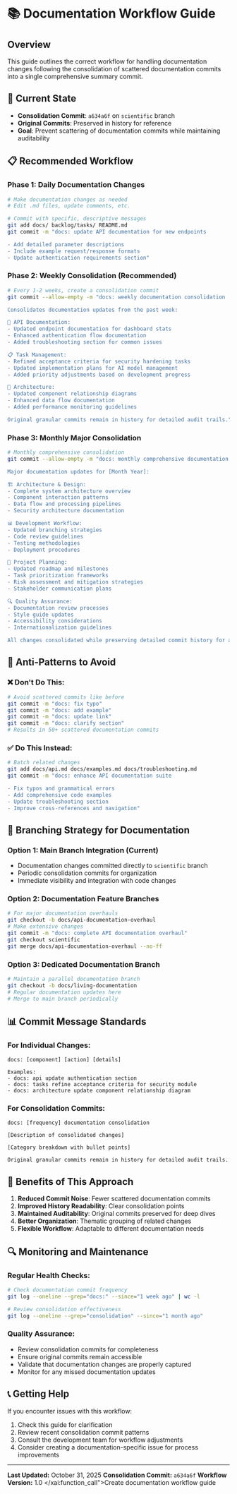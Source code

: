 # 📚 Documentation Workflow Guide

## Overview
This guide outlines the correct workflow for handling documentation changes following the consolidation of scattered documentation commits into a single comprehensive summary commit.

## 🎯 Current State
- **Consolidation Commit**: `a634a6f` on `scientific` branch
- **Original Commits**: Preserved in history for reference
- **Goal**: Prevent scattering of documentation commits while maintaining auditability

## 📋 Recommended Workflow

### **Phase 1: Daily Documentation Changes**
```bash
# Make documentation changes as needed
# Edit .md files, update comments, etc.

# Commit with specific, descriptive messages
git add docs/ backlog/tasks/ README.md
git commit -m "docs: update API documentation for new endpoints

- Add detailed parameter descriptions
- Include example request/response formats
- Update authentication requirements section"
```

### **Phase 2: Weekly Consolidation (Recommended)**
```bash
# Every 1-2 weeks, create a consolidation commit
git commit --allow-empty -m "docs: weekly documentation consolidation

Consolidates documentation updates from the past week:

🔧 API Documentation:
- Updated endpoint documentation for dashboard stats
- Enhanced authentication flow documentation
- Added troubleshooting section for common issues

📋 Task Management:
- Refined acceptance criteria for security hardening tasks
- Updated implementation plans for AI model management
- Added priority adjustments based on development progress

🎯 Architecture:
- Updated component relationship diagrams
- Enhanced data flow documentation
- Added performance monitoring guidelines

Original granular commits remain in history for detailed audit trails."
```

### **Phase 3: Monthly Major Consolidation**
```bash
# Monthly comprehensive consolidation
git commit --allow-empty -m "docs: monthly comprehensive documentation consolidation

Major documentation updates for [Month Year]:

🏗️ Architecture & Design:
- Complete system architecture overview
- Component interaction patterns
- Data flow and processing pipelines
- Security architecture documentation

📊 Development Workflow:
- Updated branching strategies
- Code review guidelines
- Testing methodologies
- Deployment procedures

🎯 Project Planning:
- Updated roadmap and milestones
- Task prioritization frameworks
- Risk assessment and mitigation strategies
- Stakeholder communication plans

🔍 Quality Assurance:
- Documentation review processes
- Style guide updates
- Accessibility considerations
- Internationalization guidelines

All changes consolidated while preserving detailed commit history for auditability."
```

## 🚫 Anti-Patterns to Avoid

### **❌ Don't Do This:**
```bash
# Avoid scattered commits like before
git commit -m "docs: fix typo"
git commit -m "docs: add example"
git commit -m "docs: update link"
git commit -m "docs: clarify section"
# Results in 50+ scattered documentation commits
```

### **✅ Do This Instead:**
```bash
# Batch related changes
git add docs/api.md docs/examples.md docs/troubleshooting.md
git commit -m "docs: enhance API documentation suite

- Fix typos and grammatical errors
- Add comprehensive code examples
- Update troubleshooting section
- Improve cross-references and navigation"
```

## 🔄 Branching Strategy for Documentation

### **Option 1: Main Branch Integration (Current)**
- Documentation changes committed directly to `scientific` branch
- Periodic consolidation commits for organization
- Immediate visibility and integration with code changes

### **Option 2: Documentation Feature Branches**
```bash
# For major documentation overhauls
git checkout -b docs/api-documentation-overhaul
# Make extensive changes
git commit -m "docs: complete API documentation overhaul"
git checkout scientific
git merge docs/api-documentation-overhaul --no-ff
```

### **Option 3: Dedicated Documentation Branch**
```bash
# Maintain a parallel documentation branch
git checkout -b docs/living-documentation
# Regular documentation updates here
# Merge to main branch periodically
```

## 📊 Commit Message Standards

### **For Individual Changes:**
```
docs: [component] [action] [details]

Examples:
- docs: api update authentication section
- docs: tasks refine acceptance criteria for security module
- docs: architecture update component relationship diagram
```

### **For Consolidation Commits:**
```
docs: [frequency] documentation consolidation

[Description of consolidated changes]

[Category breakdown with bullet points]

Original granular commits remain in history for detailed audit trails.
```

## 🎯 Benefits of This Approach

1. **Reduced Commit Noise**: Fewer scattered documentation commits
2. **Improved History Readability**: Clear consolidation points
3. **Maintained Auditability**: Original commits preserved for deep dives
4. **Better Organization**: Thematic grouping of related changes
5. **Flexible Workflow**: Adaptable to different documentation needs

## 🔍 Monitoring and Maintenance

### **Regular Health Checks:**
```bash
# Check documentation commit frequency
git log --oneline --grep="docs:" --since="1 week ago" | wc -l

# Review consolidation effectiveness
git log --oneline --grep="consolidation" --since="1 month ago"
```

### **Quality Assurance:**
- Review consolidation commits for completeness
- Ensure original commits remain accessible
- Validate that documentation changes are properly captured
- Monitor for any missed documentation updates

## 📞 Getting Help

If you encounter issues with this workflow:
1. Check this guide for clarification
2. Review recent consolidation commit patterns
3. Consult the development team for workflow adjustments
4. Consider creating a documentation-specific issue for process improvements

---

**Last Updated:** October 31, 2025
**Consolidation Commit:** `a634a6f`
**Workflow Version:** 1.0</content>
</xai:function_call">Create documentation workflow guide